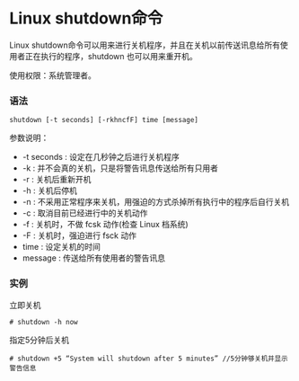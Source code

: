 # Linux shutdown命令

Linux shutdown命令可以用来进行关机程序，并且在关机以前传送讯息给所有使用者正在执行的程序，shutdown 也可以用来重开机。

使用权限：系统管理者。

### 语法

    shutdown [-t seconds] [-rkhncfF] time [message]

参数说明：

- -t seconds : 设定在几秒钟之后进行关机程序
- -k : 并不会真的关机，只是将警告讯息传送给所有只用者
- -r : 关机后重新开机
- -h : 关机后停机
- -n : 不采用正常程序来关机，用强迫的方式杀掉所有执行中的程序后自行关机
- -c : 取消目前已经进行中的关机动作
- -f : 关机时，不做 fcsk 动作(检查 Linux 档系统)
- -F : 关机时，强迫进行 fsck 动作
- time : 设定关机的时间
- message : 传送给所有使用者的警告讯息

### 实例

立即关机

    # shutdown -h now

指定5分钟后关机

    # shutdown +5 “System will shutdown after 5 minutes” //5分钟够关机并显示警告信息